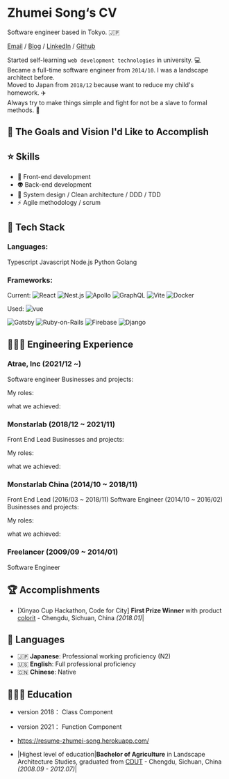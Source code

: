 # Zhumei Song‘s CV
Software engineer based in Tokyo. 🇯🇵

[Email](mailto:zhumeisongsong@gmail.com) / [Blog](https://zhumeisongsong.github.io/blog) / [LinkedIn](https://www.linkedin.com/in/zhumei-song-a9041a1bb/) / [Github](https://github.com/zhumeisongsong)

Started self-learning `web development technologies` in university. :computer:<br/>
Became a full-time software engineer from `2014/10`. I was a landscape architect before.<br/>
Moved to Japan from `2018/12` because want to reduce my child's homework. :airplane: <br/>
Always try to make things simple and fight for not be a slave to formal methods. :zany_face:

## 🎨 The Goals and Vision I'd Like to Accomplish

## ⭐ Skills

- 💄 Front-end development
- 👽 Back-end development
- 👷 System design / Clean architecture / DDD / TDD
- ⚡️ Agile methodology / scrum  

## 🌈 Tech Stack
### Languages:
Typescript
Javascript
Node.js
Python
Golang


### Frameworks:
Current: <img alt="React" src="https://img.shields.io/badge/-React-45b8d8?style=for-the-badge&logo=react&logoColor=white" />
  <img alt="Nest.js" src="https://img.shields.io/badge/nestjs-E0234E?style=for-the-badge&logo=nestjs&logoColor=white">
  <img alt="Apollo" src="https://img.shields.io/badge/-Apollo%20GraphQL-311C87?style=for-the-badge&logo=apollo-graphql&logoColor=white" />
  <img alt="GraphQL" src="https://img.shields.io/badge/-GraphQL-E10098?style=for-the-badge&logo=graphql&logoColor=white" />
  <img alt="Vite" src="https://img.shields.io/badge/-Vite-646CFF?style=for-the-badge&logo=Vite&logoColor=white" />
  <img alt="Docker" src="https://img.shields.io/badge/-Docker-46a2f1?style=for-the-badge&logo=docker&logoColor=white" />
  <!-- <img alt="Monorepo" />
  <img alt="Turborepo" /> -->

Used:
<img alt="vue" src="https://img.shields.io/badge/-Vue.js-4FC08D?style=for-the-badge&logo=Vue.js&logoColor=white" />
  <!-- <img alt="Next.js"/> -->
  <!-- <img alt="remix"/> -->
  <img alt="Gatsby" src="https://img.shields.io/badge/-Gatsby-663399?style=for-the-badge&logo=Gatsby&logoColor=white" />
  <img alt="Ruby-on-Rails" src="https://img.shields.io/badge/-Rails-CC0000?style=for-the-badge&logo=Ruby-on-Rails&logoColor=white" />
  <img alt="Firebase" src="https://img.shields.io/badge/-Firebase-FFCA28?style=for-the-badge&logo=Firebase&logoColor=white" />
  <!-- <img alt="Flutter" /> -->
  <img alt="Django" src="https://img.shields.io/badge/-Django-092E20?style=for-the-badge&logo=django"/>


## 👩🏼‍💻 Engineering Experience

### Atrae, Inc (2021/12 ~) 
Software engineer
Businesses and projects:

My roles:

what we achieved:

### Monstarlab (2018/12 ~ 2021/11)
Front End Lead
Businesses and projects:

My roles:

what we achieved:

### Monstarlab China (2014/10 ~ 2018/11)
Front End Lead (2016/03 ~ 2018/11)
Software Engineer (2014/10 ~ 2016/02)
Businesses and projects:

My roles:

what we achieved:

### Freelancer (2009/09 ~ 2014/01)
Software Engineer

## 🏆 Accomplishments

- [Xinyao Cup Hackathon, Code for City] **First Prize Winner** with product [colorit](https://github.com/git-hacker/colorit) - Chengdu, Sichuan, China _(2018.01)_|

## 💬 Languages

- 🇯🇵 **Japanese**: Professional working proficiency (N2)
- 🇺🇸 **English**: Full professional proficiency
- 🇨🇳 **Chinese**: Native

## 👩🏼‍🎓 Education


- version 2018： Class Component 

- version 2021： Function Component
- https://resume-zhumei-song.herokuapp.com/
- |Highest level of education|**Bachelor of Agriculture** in Landscape Architecture Studies, graduated from [CDUT](https://www.cdut.edu.cn/) - Chengdu, Sichuan, China _(2008.09 - 2012.07)_|
